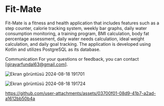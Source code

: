 # Fit-Mate
Fit-Mate is a fitness and health application that includes features such as a step counter, calorie tracking system, weekly bar graphs, daily water consumption monitoring, a training program, BMI calculation, body fat percentage assessment, daily water needs calculation, ideal weight calculation, and daily goal tracking. The application is developed using Kotlin and utilizes PostgreSQL as its database.

Communication For your questions or feedback, you can contact [girayarfundal63@gmail.com].



![Ekran görüntüsü 2024-08-18 191701](https://github.com/user-attachments/assets/acb1b1a1-0a82-47ad-8626-86fe2893c31c)


![Ekran görüntüsü 2024-08-18 191724](https://github.com/user-attachments/assets/ad8950ff-7a97-4315-befb-1beab31d5c88)





https://github.com/user-attachments/assets/03700f01-08d9-41b7-a2ad-a1612bb50b4a














